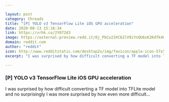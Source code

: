 ```yaml
---

layout: post
category: threads
title: "[P] YOLO v3 TensorFlow Lite iOS GPU acceleration"
date: 2020-08-13 15:18:34
link: https://vrhk.co/2Y072d3
image: https://external-preview.redd.it/Oj_PbCo23XC62lV9iYnQU6sK2Kdfk4OMbjH51o5F1pU.jpg?width=400&height=209.42408377&auto=webp&crop=400:209.42408377,smart&s=9526d492614c58d6a4d55978e29891841496dccc
domain: reddit.com
author: "reddit"
icon: http://www.redditstatic.com/desktop2x/img/favicon/apple-icon-57x57.png
excerpt: "I was surprised by how difficult converting a TF model into TFLite model and no surprisingly I was more surprised by how even more difficult..."

---
```


### [P] YOLO v3 TensorFlow Lite iOS GPU acceleration

I was surprised by how difficult converting a TF model into TFLite model and no surprisingly I was more surprised by how even more difficult...
